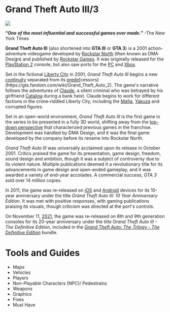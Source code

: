 # Grand Theft Auto III/3
![](https://static.wikia.nocookie.net/gtawiki/images/f/f6/GTA3_Box_Art.jpg/revision/latest/scale-to-width-down/350?cb=20200723205441)

**“***One of the most influential and successful games ever made.***”** -The New York Times

**Grand Theft Auto III** (also shortened into **GTA III** or **GTA 3**) is a 2001 action-adventure videogame developed by [Rockstar North](https://gta.fandom.com/wiki/Rockstar_North) (then known as DMA Design) and published by [Rockstar Games](https://gta.fandom.com/wiki/Rockstar_Games). It was originally released for the [PlayStation 2](https://gta.fandom.com/wiki/PlayStation_2) console, but also saw ports for the [PC](https://gta.fandom.com/wiki/PC) and [Xbox](https://gta.fandom.com/wiki/Xbox_(console)).

Set in the fictional [Liberty City](https://gta.fandom.com/wiki/Liberty_City_(3D_Universe)) in 2001, *Grand Theft Auto III* begins a new [continuity](https://gta.fandom.com/wiki/3D_Universe) separated from its [prede](https://gta.fandom.com/wiki/Grand_Theft_Auto_(1997_game))[cessors](https://gta.fandom.com/wiki/Grand_Theft_Auto_2). The game's narrative follows the adventures of [Claude](https://gta.fandom.com/wiki/Claude), a silent criminal who was betrayed by his girlfriend [Catalina](https://gta.fandom.com/wiki/Catalina) during a bank heist. Claude begins to work for different factions in the crime-riddled Liberty City, including the [Mafia](https://gta.fandom.com/wiki/Mafia), [Yakuza](https://gta.fandom.com/wiki/Yakuza) and corrupted figures.

Set in an open-world environment, *Grand Theft Auto III* is the first game in the series to be presented in a fully 3D world, shifting away from the [top-down perspective](https://gta.fandom.com/wiki/Top-Down_Perspective) that characterized previous games in the franchise. Development was handled by DMA Design, and it was the final game developed by the company before its rename into Rockstar North.

*Grand Theft Auto III* was universally acclaimed upon its release in October 2001. Critics praised the game for its presentation, game design, freedom, sound design and ambition, though it was a subject of controversy due to its violent nature. Multiple publications deemed it a revolutionary title for its advancements in game design and open-ended gameplay, and it was awarded a variety of end-year accolades. A commercial success, *GTA 3* sold over 14 million copies.

In 2011, the game was re-released on [iOS](https://gta.fandom.com/wiki/IOS) and [Android](https://gta.fandom.com/wiki/Android) devices for its 10-year anniversary under the title *Grand Theft Auto III: 10 Year Anniversary Edition*. It was met with positive responses, with gaming publications praising its visuals, though criticism was directed at the port's controls.

On November 11, [2021](https://gta.fandom.com/wiki/2021), the game was re-released on 8th and 9th generation consoles for its 20-year anniversary under the title *Grand Theft Auto III - The Definitive Edition*, included in the [*Grand Theft Auto: The Trilogy - The Definitive Edition*](https://gta.fandom.com/wiki/Grand_Theft_Auto:_The_Trilogy_-_The_Definitive_Edition) bundle.

# Tools and Guides
- Maps
- Vehicles
- Players
- Non-Playable Characters (NPC)/ Pedestrains
- Weapons
- Graphics
- Fixes
- Must Have
